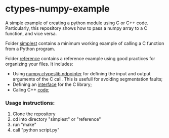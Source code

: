 # ctypes-numpy-example

A simple example of creating a python module using C or C++ code. Particularly, this repository shows how to pass a numpy array to a C function, and vice versa.

Folder [simplest](simplest) contains a minimum working example of calling a C function from a Python program. 

Folder [reference](reference) contains a reference example using good practices for organizing your files. It includes:
* Using [numpy.ctypeslib.ndpointer](https://docs.scipy.org/doc/numpy-1.13.0/reference/routines.ctypeslib.html#numpy.ctypeslib.ndpointer) for defining the input and output arguments of the C call. This is usefull for avoiding segmentation faults;
* Defining an [interface](reference/interface.c) for the C library;
* Caling C++ [code](reference/functions.cpp);

### Usage instructions:
1. Clone the repository
2. cd into directory "simplest" or "reference"
3. run "make"
4. call "python script.py"
